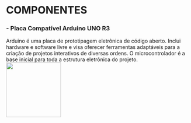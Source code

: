# COMPONENTES
### - Placa Compatível Arduino UNO R3
Arduino é uma placa de prototipagem eletrônica de código aberto. Inclui hardware e software livre e visa oferecer ferramentas adaptáveis para a criação de projetos interativos de diversas ordens. O microcontrolador é a base inicial para toda a estrutura eletrônica do projeto.
<img src="https://th.bing.com/th/id/OIP.3ZN-lPzYI03jNX4SluN0nwHaEq?pid=ImgDet&rs=1" height="150">
